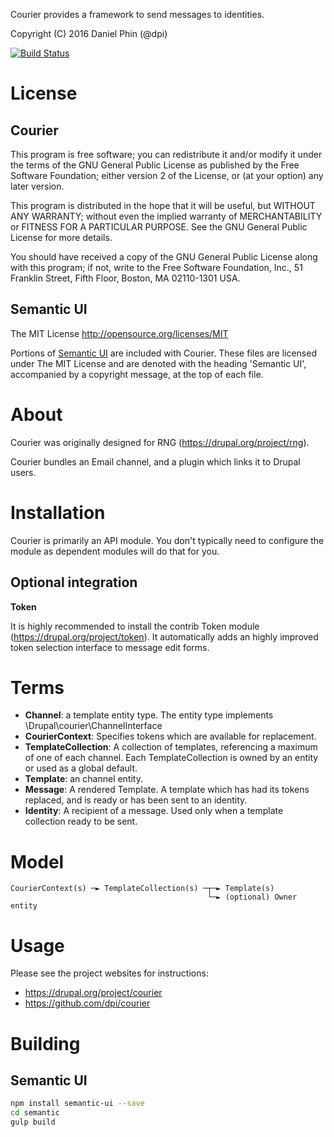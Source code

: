 Courier provides a framework to send messages to identities.

Copyright (C) 2016 Daniel Phin (@dpi)

[![Build Status](https://travis-ci.org/dpi/courier.svg?branch=8.x-1.x)](https://travis-ci.org/dpi/courier)

# License

## Courier

This program is free software; you can redistribute it and/or modify
it under the terms of the GNU General Public License as published by
the Free Software Foundation; either version 2 of the License, or
(at your option) any later version.

This program is distributed in the hope that it will be useful,
but WITHOUT ANY WARRANTY; without even the implied warranty of
MERCHANTABILITY or FITNESS FOR A PARTICULAR PURPOSE.  See the
GNU General Public License for more details.

You should have received a copy of the GNU General Public License along
with this program; if not, write to the Free Software Foundation, Inc.,
51 Franklin Street, Fifth Floor, Boston, MA 02110-1301 USA.

## Semantic UI

The MIT License
http://opensource.org/licenses/MIT

Portions of [Semantic UI](http://semantic-ui.com/) are included with Courier.
These files are licensed under The MIT License and are denoted with the heading
'Semantic UI', accompanied by a copyright message, at the top of each file.

# About

Courier was originally designed for RNG (https://drupal.org/project/rng).

Courier bundles an Email channel, and a plugin which links it to Drupal users.

# Installation

Courier is primarily an API module. You don't typically need to configure
the module as dependent modules will do that for you.

## Optional integration

__Token__

It is highly recommended to install the contrib Token module 
(https://drupal.org/project/token). It automatically adds an highly improved 
token selection interface to message edit forms.

# Terms

 *  __Channel__: a template entity type. The entity type implements
    \Drupal\courier\ChannelInterface
 *  __CourierContext__: Specifies tokens which are available for replacement.
 *  __TemplateCollection__: A collection of templates, referencing a maximum of
    one of each channel. Each TemplateCollection is owned by an entity or used
    as a global default.
 *  __Template__: an channel entity.
 *  __Message__: A rendered Template. A template which has had its tokens
    replaced, and is ready or has been sent to an identity.
 *  __Identity__: A recipient of a message. Used only when a template collection
    ready to be sent.

# Model

    CourierContext(s) ─► TemplateCollection(s) ─┬─► Template(s)
                                                └─► (optional) Owner entity

# Usage

Please see the project websites for instructions:

 *  https://drupal.org/project/courier
 *  https://github.com/dpi/courier
 
# Building

## Semantic UI

```sh
npm install semantic-ui --save
cd semantic
gulp build
```
